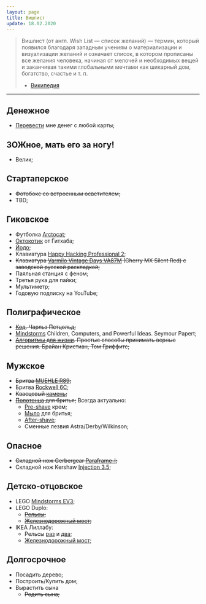 ```yaml
---
layout: page
title: Вишлист
update: 18.02.2020
---
```


> Вишлист (от англ. Wish List — список желаний) — термин, который появился благодаря западным 
учениям о материализации и визуализации желаний и означает список, в котором прописаны все 
желания человека, начиная от мелочей и необходимых вещей и заканчивая такими глобальными 
мечтами как шикарный дом, богатство, счастье и т. п.
> - [Википедия][wishlist]

-------


## Денежное
- [Перевести](https://www.tinkoff.ru/sl/4QMiel1YMxe) мне денег с любой карты;

## ЗОЖное, мать его за ногу!
- Велик;


## Стартаперское
- ~~Фотобокс со встроенным осветителем;~~
- TBD;


## Гиковское
- Футболка [Arctocat];
- [Октокотик] от Гитхаба;
- [Йодо];
- Клавиатура [Happy Hacking Professional 2][hhp-keyboard];
- ~~Клавиатура [Varmilo Vintage Days VA87M][varmilo-keyboard] (Cherry MX Silent Red) c заводской русской раскладкой;~~
- Паяльная станция с феном;
- Третья рука для пайки;
- Мультиметр;
- Годовую подписку на YouTube;


## Полиграфическое
- ~~[Код]. Чарльз Петцольд;~~
- [Mindstorms] Children, Computers, and Powerful Ideas. Seymour Papert;
- ~~[Алгоритмы для жизни]. Простые способы принимать верные решения. Брайан Кристиан, Том Гриффитс;~~


## Мужское
- ~~Бритва [MUEHLE R89];~~
- Бритва [Rockwell 6C];
- ~~Квасцовый [камень][alunit];~~
- ~~[Полотенца][polotentse-muehle] для бритья;~~
Всегда актуально:
  - [Pre-shave][pre-shave-proraso] крем;
  - [Мыло][soap-Proraso] для бритья;
  - [After-shave][after-shave-proraso];
  - Сменные лезвия Astra/Derby/Wilkinson;

## Опасное
- ~~Складной нож Gerbergear [Paraframe-I];~~
- Складной нож Kershaw [Injection 3.5];


## Детско-отцовское
- LEGO [Mindstorms EV3];
- LEGO Duplo:
	- ~~[Рельсы][lego-duplo-railway];~~
	- ~~[Железнодорожный мост][lego-duplo-bridge];~~
- IKEA Лиллабу:
	- Рельсы [раз][lillabu-50] и [два][lillabu-10];
	- [Железнодорожный мост][lillabu-bridge];

## Долгосрочное
- Посадить дерево;
- Построить/Купить дом;
- Вырастить сына
  * ~~Родить сына;~~

[wishlist]: http://www.wikiwand.com/ru/Вишлист

[watch]: https://www.elliothavok.com/collections/all/products/white-classic-havok-watch-40mm
[Thule Lithos]: http://www.alt-del.ru/product/169212.htm

[Paraframe-I]: http://ru.gerbergear.com/Essentials/Knives/Paraframe-I-knife_22-48444
[Injection 3.5]: https://kershaw.kaiusaltd.com/knives/knife/injection-3.5

[Arctocat]: https://github.myshopify.com/products/arctocat
[Октокотик]: https://github.myshopify.com/products/octocat-figurine
[Йодо]: http://amperka.ru/product/yodo

[Mindstorms EV3]: https://lego.detmir.ru/product/index/id/164642/
[lego-duplo-bridge]: https://www.detmir.ru/product/index/id/3092801/
[lego-duplo-railway]: https://www.detmir.ru/product/index/id/3092804/
[lillabu-50]: https://www.ikea.com/ru/ru/p/lillabu-zheleznaya-doroga-50-predm-20362793/
[lillabu-10]: https://www.ikea.com/ru/ru/p/lillabu-zheleznaya-doroga-90363727/
[lillabu-bridge]: https://www.ikea.com/ru/ru/p/lillabu-zheleznodorozhnyy-most-5-predm-00362794/

[hhp-keyboard]: https://www.amazon.com/Happy-Hacking-Keyboard-Professional2-PD-KB400B/dp/B000EXZ0VC/ref=sr_1_1?s=electronics&ie=UTF8&qid=1520939782&sr=1-1&keywords=happy+hacking+keyboard
[varmilo-keyboard]: https://geekboards.ru/product/varmilo-vintage-days-va87m

[Код]: https://www.ozon.ru/context/detail/id/20141077/
[Mindstorms]: https://www.amazon.com/Mindstorms-Children-Computers-Powerful-Ideas/dp/0465046746/
[Алгоритмы для жизни]: https://www.ozon.ru/context/detail/id/141368824/

[MUEHLE R89]: https://опаснаябритва.рф/product/t-obraznaya-britva-traditional-r89
[Rockwell 6C]: https://опаснаябритва.рф//product/t-obraznaya-britva-rockwell-6c-temnyy-hrom
[alunit]: https://опаснаябритва.рф/product/kvastsovyy-kamen-alunit
[polotentse-muehle]: https://опаснаябритва.рф/product/polotentse-vafelnoe-muehle
[pre-shave-proraso]: https://опаснаябритва.рф/product/pre-shave-krem-proraso-2
[after-shave-proraso]: https://опаснаябритва.рф/product/balzam-posle-britya-proraso-2
[soap-proraso]: https://опаснаябритва.рф/product/mylo-dlya-britya-proraso-3

